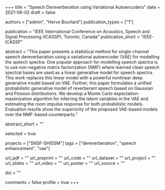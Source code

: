 +++
title = "Speech Dereverberation using Variational Autoencoders"
date = 2021-06-02
draft = false

authors = ["admin", "Herve Bourlard"]
publication_types = ["1"]

publication = "IEEE International Conference on Acoustics, Speech and Signal Processing (ICASSP), Toronto, Canada"
publication_short = "IEEE-ICASSP"

abstract = "This paper presents a statistical method for single-channel speech dereverberation using a variational autoencoder (VAE) for modelling the speech spectra. One popular approach for modelling speech spectra is to use non-negative matrix factorization (NMF) where learned clean speech spectral bases are used as a linear generative model for speech spectra. This work replaces this linear model with a powerful nonlinear deep generative model based on VAE. Further, this paper formulates a unified probabilistic generative model of reverberant speech based on Gaussian and Poisson distributions. We develop a Monte Carlo expectation-maximization algorithm for inferring the latent variables in the VAE and estimating the room impulse response for both probabilistic models. Evaluation results show the superiority of the proposed VAE-based models over the NMF-based counterparts."

abstract_short = ""

selected = true

projects = ["SNSF-SHISSM"]
tags = ["dereverberation", "speech enhancement", "vae"]

url_pdf = ""
url_preprint = ""
url_code = ""
url_dataset = ""
url_project = ""
url_slides = ""
url_video = ""
url_poster = ""
url_source = ""

doi = ""

comments = false
profile = true
+++
